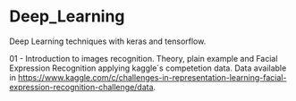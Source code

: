 # Deep_Learning
Deep Learning techniques with keras and tensorflow.

01 - Introduction to images recognition. Theory, plain example and Facial Expression Recognition applying kaggle´s competetion data. Data available in https://www.kaggle.com/c/challenges-in-representation-learning-facial-expression-recognition-challenge/data.
